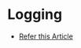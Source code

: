 # Logging

- [Refer this Article](https://www.codingshuttle.com/spring-boot-handbook/logging-in-spring-boot-application/#logging)